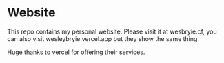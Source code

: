 # Website
This repo contains my personal website.
Please visit it at wesbryie.cf, you can also visit wesleybryie.vercel.app but they show the same thing.

Huge thanks to vercel for offering their services.
